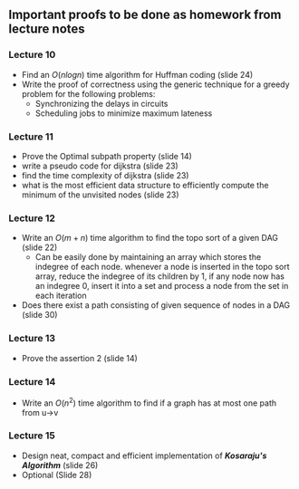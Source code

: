 ## Important proofs to be done as homework from lecture notes

### Lecture 10
- Find an $O(nlogn)$ time algorithm for Huffman coding (slide 24)
- Write the proof of correctness using the generic technique for a greedy problem for the following problems:
    - Synchronizing the delays in circuits
    - Scheduling jobs to minimize maximum lateness 

### Lecture 11
- Prove the Optimal subpath property (slide 14)
- write a pseudo code for dijkstra (slide 23)
- find the time complexity of dijkstra (slide 23)
- what is the most efficient data structure to efficiently compute the minimum of the unvisited nodes (slide 23)

### Lecture 12
- Write an $O(m+n)$ time algorithm to find the topo sort of a given DAG (slide 22)
    - Can be easily done by maintaining an array which stores the indegree of each node. whenever a node is inserted in the topo sort array, reduce the indegree of its children by 1, if any node now has an indegree 0, insert it into a set and process a node from the set in each iteration
- Does there exist a path consisting of given sequence of nodes in a DAG (slide 30)

### Lecture 13
- Prove the assertion 2 (slide 14)

### Lecture 14
- Write an $O(n^2)$ time algorithm to find if a graph has at most one path from u->v

### Lecture 15
- Design neat, compact and efficient implementation of ***Kosaraju's Algorithm*** (slide 26)
- Optional (Slide 28)
